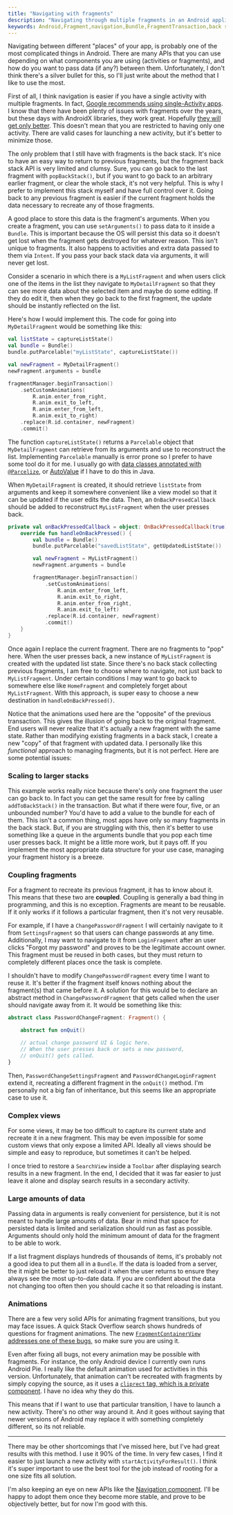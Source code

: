 ```yaml
---
title: "Navigating with fragments"
description: "Navigating through multiple fragments in an Android application"
keywords: Android,Fragment,navigation,Bundle,FragmentTransaction,back stack
---
```


Navigating between different "places" of your app, is probably one of the most
complicated things in Android. There are many APIs that you can use depending
on what components you are using (activities or fragments), and how do you
want to pass data (if any?) between them. Unfortunately, I don't think there's 
a silver bullet for this, so I'll just write about the method that I like to use
the most.

<!--more-->

First of all, I think navigation is easier if you have a single activity with 
multiple fragments. In fact, [Google recommends using single-Activity apps](
https://www.reddit.com/r/androiddev/comments/8i73ic/its_official_google_officially_recommends_single/?user_id=172167102077). 
I know that there have been plenty of issues with fragments over the years, but 
these days with AndroidX libraries, they work great. Hopefully [they will get 
only better](https://www.youtube.com/watch?v=RS1IACnZLy4). This doesn't mean 
that you are restricted to having only one activity. There are valid cases for 
launching a new activity, but it's better to minimize those. 

The only problem that I still have with fragments is the back stack. It's nice 
to have an easy way to return to previous fragments, but the fragment back stack 
API is very limited and clumsy. Sure, you can go back to the last fragment with 
`popBackStack()`, but if you want to go back to an arbitrary earlier fragment,
or clear the whole stack, it's not very helpful. This is why I prefer to 
implement this stack myself and have full control over it. Going back to any
previous fragment is easier if the current fragment holds the data necessary to 
recreate any of those fragments.

A good place to store this data is the fragment's arguments. When you create a 
fragment, you can use `setArguments()` to pass data to it inside a `Bundle`. 
This is important because the OS will persist this data so it doesn't get lost 
when the fragment gets destroyed for whatever reason. This isn't  unique to 
fragments. It also happens to activities and extra data passed to them via 
`Intent`. If you pass your back stack data via arguments, it will never get 
lost.

Consider a scenario in which there is a `MyListFragment` and when users 
click one of the items in the list they navigate to `MyDetailFragment` so 
that they can see more data about the selected item and maybe do some 
editing. If they do edit it, then when they go back to the first fragment,
the update should be instantly reflected on the list.

Here's how I would implement this. The code for going into `MyDetailFragment` 
would be something like this:

``` Kotlin
val listState = captureListState()
val bundle = Bundle()
bundle.putParcelable("myListState", captureListState())

val newFragment = MyDetailFragment()
newFragment.arguments = bundle

fragmentManager.beginTransaction()
    .setCustomAnimations(
        R.anim.enter_from_right,
        R.anim.exit_to_left,
        R.anim.enter_from_left,
        R.anim.exit_to_right)
    .replace(R.id.container, newFragment)
    .commit()
```

The function `captureListState()` returns a `Parcelable` object that 
`MyDetailFragment` can retrieve from its arguments and use to reconstruct the 
list. Implementing `Parcelable` manually is error prone so I prefer to have 
some tool do it for me. I usually go with [data classes annotated with 
`@Parcelize`](https://android.jlelse.eu/yet-another-awesome-kotlin-feature-parcelize-5439718ba220), 
or [AutoValue](https://github.com/rharter/auto-value-parcel) if I have to do this 
in Java.

When `MyDetailFragment` is created, it should retrieve `listState` from 
arguments and keep it somewhere convenient like a view model so that it can
be updated if the user edits the data. Then, an `OnBackPresedCallback` should
be added to reconstruct `MyListFragment` when the user presses back.

``` Kotlin
private val onBackPressedCallback = object: OnBackPressedCallback(true) {
    override fun handleOnBackPressed() {
        val bundle = Bundle()
        bundle.putParcelable("savedListState", getUpdatedListState())

        val newFragment = MyListFragment()
        newFragment.arguments = bundle

        fragmentManager.beginTransaction()
            .setCustomAnimations(
                R.anim.enter_from_left,
                R.anim.exit_to_right,
                R.anim.enter_from_right,
                R.anim.exit_to_left)
            .replace(R.id.container, newFragment)
            .commit()
    }
}
```

Once again I replace the current fragment. There are no fragments to "pop" 
here. When the user presses back, a new instance of `MyListFragment` is 
created with the updated list state. Since there's no back stack collecting 
previous fragments, I am free to choose where to navigate, not just back to 
`MyListFragment`. Under certain conditions I may want to go back to somewhere
else like `HomeFragment` and completely forget about `MyListFragment`. With 
this approach, is super easy to choose a new destination in 
`handleOnBackPressed()`.

Notice that the animations used here are the "opposite" of the previous 
transaction. This gives the illusion of going back to the original fragment. 
End users will never realize that it's actually a new fragment with the same 
state. Rather than modifying existing fragments in a back stack, I create a
new "copy" of that fragment with updated data. I personally like this 
*functional* approach to managing fragments, but it is not perfect. 
Here are some potential issues:

### Scaling to larger stacks

This example works really nice because there's only one fragment the user can go
back to. In fact you can get the same result for free by calling 
`addToBackStack()` in the transaction.  But what if there were four, five, or 
an unbounded number? You'd have to add a value to the bundle for each of them. 
This isn't a common thing, most apps have only so many fragments in the back 
stack. But, if you are struggling with this, then it's better to use something 
like a queue in the arguments bundle that you pop each time user presses back. 
It might be a little more work, but it pays off. If you implement the most 
appropriate data structure for your use case, managing your fragment history is 
a breeze.

### Coupling fragments

For a fragment to recreate its previous fragment, it has to know about it. This
means that these two are **coupled**. Coupling is generally a bad thing in 
programming, and  this is no exception. Fragments are meant to be reusable. If
it only works if it follows a particular fragment, then it's not very reusable.

For example, if I have a `ChangePasswordFragment` I will certainly navigate to 
it from `SettingsFragment` so that users can change passwords at any time. 
Additionally, I may want to navigate to it from `LoginFragment` after an user 
clicks "Forgot my password" and proves to be the legitimate account owner. 
This fragment must be reused in both cases, but they must return to completely 
different places once the task is complete.

I shouldn't have to modify `ChangePasswordFragment` every time I want to reuse 
it. It's better if the fragment itself knows nothing about the fragment(s) that 
came before it. A solution for this would be to declare an abstract method in 
`ChangePasswordFragment` that gets called when the user should navigate away 
from it. It would be something like this:

``` Kotlin
abstract class PasswordChangeFragment: Fragment() {

    abstract fun onQuit()

    // actual change password UI & logic here. 
    // When the user presses back or sets a new password, 
    // onQuit() gets called.
} 
```

Then, `PasswordChangeSettingsFragment` and `PasswordChangeLoginFragment` extend 
it, recreating a different fragment in the `onQuit()` method. I'm personally not
a big fan of inheritance, but this seems like an appropriate case to use it.

### Complex views

For some views, it may be too difficult to capture its current state and 
recreate it in a new fragment. This may be even impossible for some custom 
views that only expose a limited API. Ideally all views should be simple and 
easy to reproduce, but sometimes it can't be helped.

I once tried to restore a `SearchView` inside a `Toolbar` after displaying 
search results in a new fragment. In the end, I  decided that it was far easier 
to just leave it alone and display search results in a secondary activity.

### Large amounts of data

Passing data in arguments is really convenient for persistence, but it is not 
meant to handle large amounts of data. Bear in mind that space for persisted 
data is limited and serialization should run as fast as possible. Arguments 
should only hold the minimum amount of data for the fragment to be able to work.

If a list fragment displays hundreds of thousands of items, it's probably 
not a good idea to put them all in a `Bundle`. If the data is loaded from a 
server, the it might be better to just reload it when the user returns to 
ensure they always see the most up-to-date data. If you are confident about the 
data not changing too often then you should cache it so that reloading is 
instant.

### Animations

There are a few very solid APIs for animating fragment transitions, but you may 
face issues. A quick Stack Overflow search shows hundreds of questions for 
fragment animations. The new [`FragmentContainerView` addresses one of these bugs](
https://proandroiddev.com/android-fragments-fragmentcontainerview-292f393f9ccf),
so make sure you are using it.

Even after fixing all bugs, not every animation may be possible with fragments. 
For instance, the only Android device I currently own runs Android Pie. I really 
like the default animation used for activities in this version. Unfortunately, 
that animation can't be recreated with fragments by simply copying the source, 
as it uses a [`cliprect` tag, which is a private component](
https://stackoverflow.com/questions/54221728/why-i-cant-use-cliprect-in-android-anim-resource-just-like-activity-open-ente). 
I have no idea why they do this.

This means that if I want to use that particular transition, I have to launch 
a new activity. There's no other way around it. And it goes without saying that 
newer versions of Android may replace it with something completely 
different, so its not reliable.

---

There may be other shortcomings that I've missed here, but I've had great 
results with this method. I use it 90% of the time. In very few cases, I
find it easier to just launch a new activity with `startActivityForResult()`. 
I think it's super important to use the best tool for the job instead of 
rooting for a one size fits all solution. 

I'm also keeping an eye on new APIs like the [Navigation component](
https://developer.android.com/guide/navigation). I'll be happy to adopt them 
once they become more stable, and prove to be objectively better, but for now 
I'm good with this.
